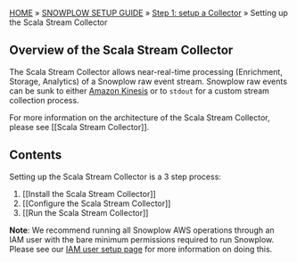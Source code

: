 [HOME](Home) » [SNOWPLOW SETUP GUIDE](Setting-up-Snowplow) » [Step 1: setup a Collector](Setting-up-a-Collector) » Setting up the Scala Stream Collector

## Overview of the Scala Stream Collector

The Scala Stream Collector allows near-real-time processing (Enrichment, Storage, Analytics) of a Snowplow raw event stream. Snowplow raw events can be sunk to either [Amazon Kinesis][kinesis] or to `stdout` for a custom stream collection process.

For more information on the architecture of the Scala Stream Collector, please see [[Scala Stream Collector]].

## Contents

Setting up the Scala Stream Collector is a 3 step process:

1. [[Install the Scala Stream Collector]]
2. [[Configure the Scala Stream Collector]]
3. [[Run the Scala Stream Collector]]

**Note**: We recommend running all Snowplow AWS operations through an IAM user with the bare minimum permissions required to run Snowplow. Please see our [IAM user setup page](IAM-setup) for more information on doing this.

[kinesis]: http://aws.amazon.com/kinesis/
